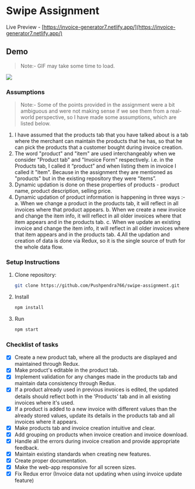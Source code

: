 # Swipe Assignment

Live Preview - [https://invoice-generator7.netlify.app/](https://invoice-generator7.netlify.app/)

## Demo
>Note:- GIF may take some time to load.

![](https://github.com/Pushpendra766/swipe-assignment/blob/main/src/assets/demo.gif)

### Assumptions
>Note:- Some of the points provided in the assignment were a bit ambiguous and were not making sense if we see them from a real-world perspective, so I have made some assumptions, which are listed below.
1. I have assumed that the products tab that you have talked about is a tab where the merchant can maintain the products that he has, so that he can pick the products that a customer bought during invoice creation.
2. The word "product" and "item" are used interchangeably when we consider "Product tab" and "Invoice Form" respectively. i.e. in the Products tab, I called it “product” and when listing them in invoice I called it "item". Because in the assignment they are mentioned as "products" but in the existing repository they were “items”.
3. Dynamic updation is done on these properties of products - product name, product description, selling price.
3. Dynamic updation of product information is happening in three ways :-
   a. When we change a product in the products tab, it will reflect in all invoices where that product appears.
   b. When we create a new invoice and change the item info, it will reflect in all older invoices where that item appears and in the products tab.
   c. When we update an existing invoice and change the item info, it will reflect in all older invoices where that item appears and in the products tab.
4.All the updation and creation of data is done via Redux,  so it is the single source of truth for the whole data flow.

### Setup Instructions

1.  Clone repository:
    ```bash
    git clone https://github.com/Pushpendra766/swipe-assignment.git
    ```
2.  Install
    ```bash
    npm install
    ```
3.  Run
    ```bash
    npm start
    ```

### Checklist of tasks 
- [x] Create a new product tab, where all the products are displayed and maintained through Redux.
- [x] Make product's editable in the product tab.
- [x] Implement validation for any changes made in the products tab and maintain data consistency through Redux.
- [x] If a product already used in previous invoices is edited, the updated details should reflect both in the 'Products' tab and in all existing invoices where it's used.
- [x] If a product is added to a new invoice with different values than the already stored values, update its details in the products tab and all invoices where it appears.
- [x] Make products tab and invoice creation intuitive and clear.
- [x] Add grouping on products when invoice creation and invoice download.
- [x] Handle all the errors during invoice creation and provide appropriate feedback.
- [x] Maintain existing standards when creating new features.
- [x] Create proper documentation.
- [x] Make the web-app responsive for all screen sizes.
- [x] Fix Redux error (Invoice data not updating when using invoice update feature)
